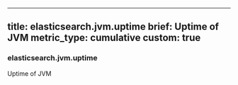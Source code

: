 
---
title: elasticsearch.jvm.uptime
brief: Uptime of JVM
metric_type: cumulative
custom: true
---
### elasticsearch.jvm.uptime

Uptime of JVM
